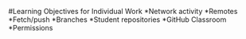 #Learning Objectives for Individual Work
*Network activity
*Remotes
*Fetch/push
*Branches
*Student repositories
*GitHub Classroom
*Permissions
